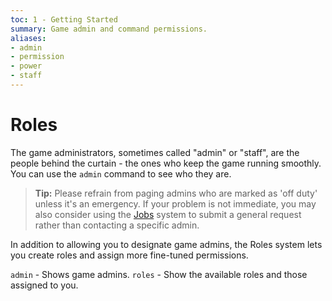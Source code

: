 ```yaml
---
toc: 1 - Getting Started
summary: Game admin and command permissions.
aliases:
- admin
- permission
- power
- staff
---
```

# Roles

The game administrators, sometimes called "admin" or "staff", are the people behind the curtain - the ones who keep the game running smoothly.  You can use the `admin` command to see who they are. 

> **Tip:** Please refrain from paging admins who are marked as 'off duty' unless it's an emergency.  If your problem is not immediate, you may also consider using the [Jobs](/help/index) system to submit a general request rather than contacting a specific admin.

In addition to allowing you to designate game admins, the Roles system lets you create roles and assign more fine-tuned permissions.

`admin` - Shows game admins.
`roles` - Show the available roles and those assigned to you.
